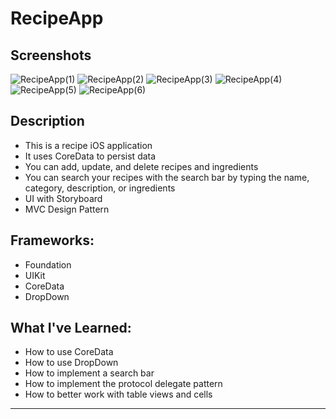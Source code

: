 # RecipeApp

## Screenshots
![RecipeApp(1)](https://user-images.githubusercontent.com/82785695/180651512-af2595ca-e2b1-451c-b242-49dec4ffba48.png)
![RecipeApp(2)](https://user-images.githubusercontent.com/82785695/180651516-7fb232be-e61a-47c5-8930-62b381df234e.png)
![RecipeApp(3)](https://user-images.githubusercontent.com/82785695/180651609-4136e0da-531b-4bf3-a7c8-03f8d5a9c287.png)
![RecipeApp(4)](https://user-images.githubusercontent.com/82785695/180651568-a1dde458-5e96-4029-8a43-303757573f0d.png)
![RecipeApp(5)](https://user-images.githubusercontent.com/82785695/180651525-ca0460a0-dac3-42f8-96b8-b25fd8496145.png)
![RecipeApp(6)](https://user-images.githubusercontent.com/82785695/180675299-c4630ae9-e1bb-471f-92ca-f5edc716582c.png)

## Description
- This is a recipe iOS application 
- It uses CoreData to persist data
- You can add, update, and delete recipes and ingredients
- You can search your recipes with the search bar by typing the name, category, description, or ingredients
- UI with Storyboard
- MVC Design Pattern

## Frameworks:
- Foundation
- UIKit
- CoreData
- DropDown

## What I've Learned:
- How to use CoreData
- How to use DropDown
- How to implement a search bar 
- How to implement the protocol delegate pattern
- How to better work with table views and cells

---
